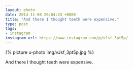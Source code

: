 ```yaml
---
layout: photo
date: 2014-11-08 20:04:33 +0000
title: "And there I thought teeth were expensive."
type: post
tags:
- instagram
instagram_url: https://www.instagram.com/p/vJsf_3pt5p/
---
```


{% picture u-photo img/vJsf_3pt5p.jpg %}

And there I thought teeth were expensive.
